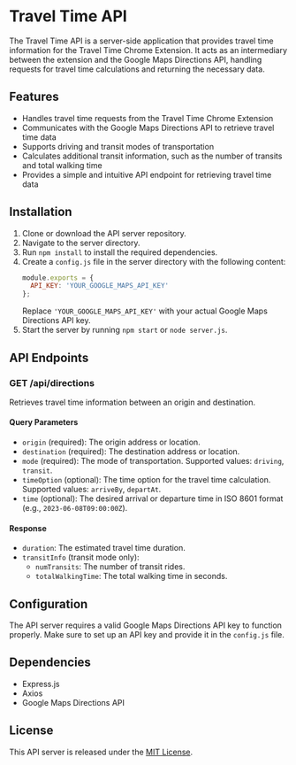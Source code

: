 # Travel Time API

The Travel Time API is a server-side application that provides travel time information for the Travel Time Chrome Extension. It acts as an intermediary between the extension and the Google Maps Directions API, handling requests for travel time calculations and returning the necessary data.

## Features

- Handles travel time requests from the Travel Time Chrome Extension
- Communicates with the Google Maps Directions API to retrieve travel time data
- Supports driving and transit modes of transportation
- Calculates additional transit information, such as the number of transits and total walking time
- Provides a simple and intuitive API endpoint for retrieving travel time data

## Installation

1. Clone or download the API server repository.
2. Navigate to the server directory.
3. Run `npm install` to install the required dependencies.
4. Create a `config.js` file in the server directory with the following content:
   ```javascript
   module.exports = {
     API_KEY: 'YOUR_GOOGLE_MAPS_API_KEY'
   };
   ```
   Replace `'YOUR_GOOGLE_MAPS_API_KEY'` with your actual Google Maps Directions API key.
5. Start the server by running `npm start` or `node server.js`.

## API Endpoints

### GET /api/directions

Retrieves travel time information between an origin and destination.

#### Query Parameters

- `origin` (required): The origin address or location.
- `destination` (required): The destination address or location.
- `mode` (required): The mode of transportation. Supported values: `driving`, `transit`.
- `timeOption` (optional): The time option for the travel time calculation. Supported values: `arriveBy`, `departAt`.
- `time` (optional): The desired arrival or departure time in ISO 8601 format (e.g., `2023-06-08T09:00:00Z`).

#### Response

- `duration`: The estimated travel time duration.
- `transitInfo` (transit mode only):
  - `numTransits`: The number of transit rides.
  - `totalWalkingTime`: The total walking time in seconds.

## Configuration

The API server requires a valid Google Maps Directions API key to function properly. Make sure to set up an API key and provide it in the `config.js` file.

## Dependencies

- Express.js
- Axios
- Google Maps Directions API

## License

This API server is released under the [MIT License](LICENSE).
